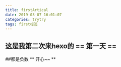 ```yaml
---
title: firstArtical
date: 2019-03-07 16:01:07
categories: trytry
tags: first标签
---
```


## 这是我第二次来hexo的 == 第一天 ==
##都是负数
** 开心~~ **
